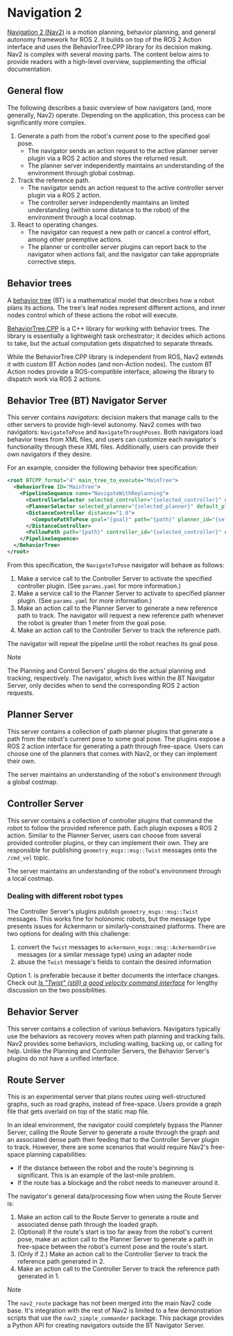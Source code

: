# Navigation 2

[Navigation 2 (Nav2)][nav2] is a motion planning, behavior planning, and general autonomy framework for ROS 2. It
builds on top of the ROS 2 Action interface and uses the BehaviorTree.CPP library for its decision making. Nav2 is
complex with several moving parts. The content below aims to provide readers with a high-level overview, supplementing
the official documentation.

[nav2]: https://navigation.ros.org/

## General flow

The following describes a basic overview of how navigators (and, more generally, Nav2) operate. Depending on the
application, this process can be significantly more complex.

1. Generate a path from the robot's current pose to the specified goal pose.
   - The navigator sends an action request to the active planner server plugin via a ROS 2 action and stores
     the returned result.
   - The planner server independently maintains an understanding of the environment through global costmap.
2. Track the reference path.
   - The navigator sends an action request to the active controller server plugin via a ROS 2 action.
   - The controller server independently maintains an limited understanding (within some distance to the robot) of the
     environment through a local costmap.
3. React to operating changes.
   - The navigator can request a new path or cancel a control effort, among other preemptive actions.
   - The planner or controller server plugins can report back to the navigator when actions fail, and the
     navigator can take appropriate corrective steps.

## Behavior trees

A [behavior tree][behavior_tree_wiki] (BT) is a mathematical model that describes how a robot plans its actions. The
tree's leaf nodes represent different actions, and inner nodes control which of these actions the robot will execute.

[BehaviorTree.CPP][behavior_tree_cpp] is a C++ library for working with behavior trees. The library is essentially a
lightweight task orchestrator; it decides which actions to take, but the actual computation gets dispatched to
separate threads.

While the BehaviorTree.CPP library is independent from ROS, Nav2 extends it with custom BT Action nodes (and non-Action
nodes). The custom BT Action nodes provide a ROS-compatible interface, allowing the library to dispatch work via ROS 2
actions.

[behavior_tree_wiki]: https://en.wikipedia.org/wiki/Behavior_tree_(artificial_intelligence,_robotics_and_control)
[behavior_tree_cpp]: https://www.behaviortree.dev/

## Behavior Tree (BT) Navigator Server

This server contains _navigators_: decision makers that manage calls to the other servers to provide high-level
autonomy. Nav2 comes with two navigators: `NavigateToPose` and `NavigateThroughPoses`. Both navigators load behavior
trees from XML files, and users can customize each navigator's functionality through these XML files. Additionally,
users can provide their own navigators if they desire.

For an example, consider the following behavior tree specification:

```xml
<root BTCPP_format="4" main_tree_to_execute="MainTree">
  <BehaviorTree ID="MainTree">
    <PipelineSequence name="NavigateWithReplanning">
      <ControllerSelector selected_controller="{selected_controller}" default_controller="FollowPath" topic_name="controller_selector"/>
      <PlannerSelector selected_planner="{selected_planner}" default_planner="GridBased" topic_name="planner_selector"/>
      <DistanceController distance="1.0">
        <ComputePathToPose goal="{goal}" path="{path}" planner_id="{selected_planner}" error_code_id="{compute_path_error_code}"/>
      </DistanceController>
      <FollowPath path="{path}" controller_id="{selected_controller}" error_code_id="{follow_path_error_code}"/>
    </PipelineSequence>
  </BehaviorTree>
</root>
```

From this specification, the `NavigateToPose` navigator will behave as follows:

1. Make a service call to the Controller Server to activate the specified controller plugin. (See `params.yaml` for
   more information.)
2. Make a service call to the Planner Server to activate to specified planner plugin. (See `params.yaml` for more
   information.)
3. Make an action call to the Planner Server to generate a new reference path to track. The navigator will request a
   new reference path whenever the robot is greater than 1 meter from the goal pose.
4. Make an action call to the Controller Server to track the reference path.

The navigator will repeat the pipeline until the robot reaches its goal pose.

> [!NOTE]
> The Planning and Control Servers' plugins do the actual planning and tracking, respectively. The navigator, which
> lives within the BT Navigator Server, only decides when to send the corresponding ROS 2 action requests.

## Planner Server

This server contains a collection of path planner plugins that generate a path from the robot's current pose to some
goal pose. The plugins expose a ROS 2 action interface for generating a path through free-space. Users can choose
one of the planners that comes with Nav2, or they can implement their own.

The server maintains an understanding of the robot's environment through a global costmap.

## Controller Server

This server contains a collection of controller plugins that command the robot to follow the provided reference path.
Each plugin exposes a ROS 2 action. Similar to the Planner Server, users can choose from several provided controller
plugins, or they can implement their own. They are responsible for publishing `geometry_msgs::msg::Twist` messages onto
the `/cmd_vel` topic.

The server maintains an understanding of the robot's environment through a local costmap.

### Dealing with different robot types

The Controller Server's plugins publish `geometry_msgs::msg::Twist` messages. This works fine for holonomic robots,
but the message type presents issues for Ackermann or similarly-constrained platforms. There are two options for
dealing with this challenge:

1. convert the `Twist` messages to `ackermann_msgs::msg::AckermannDrive` messages (or a similar message type) using an
   adapter node
2. abuse the `Twist` message's fields to contain the desired information

Option 1. is preferable because it better documents the interface changes. Check out
[_Is "Twist" (still) a good velocity command interface_][discourse_link] for lengthy discussion on the two
possibilities.

[discourse_link]: https://discourse.ros.org/t/is-twist-still-a-good-velocity-command-interface/13218

## Behavior Server

This server contains a collection of various behaviors. Navigators typically use the behaviors as recovery moves when
path planning and tracking fails. Nav2 provides some behaviors, including waiting, backing up, or calling for help.
Unlike the Planning and Controller Servers, the Behavior Server's plugins do not have a unified interface.

## Route Server

This is an experimental server that plans routes using well-structured graphs, such as road graphs, instead of
free-space. Users provide a graph file that gets overlaid on top of the static map file.

In an ideal environment, the navigator could completely bypass the Planner Server, calling the Route Server to
generate a route through the graph and an associated dense path then feeding that to the Controller Server plugin to
track. However, there are some scenarios that would require Nav2's free-space planning capabilities:

- If the distance between the robot and the route's beginning is significant. This is an example of the last-mile
  problem.
- If the route has a blockage and the robot needs to maneuver around it.

The navigator's general data/processing flow when using the Route Server is:

1. Make an action call to the Route Server to generate a route and associated dense path through the loaded graph.
2. (Optional) If the route's start is too far away from the robot's current pose, make an action call to the Planner
   Server to generate a path in free-space between the robot's current pose and the route's start.
3. (Only if 2.) Make an action call to the Controller Server to track the reference path generated in 2.
4. Make an action call to the Controller Server to track the reference path generated in 1.

> [!NOTE]
> The `nav2_route` package has not been merged into the main Nav2 code base. It's integration with the rest of Nav2 is
> limited to a few demonstration scripts that use the `nav2_simple_commander` package. This package provides a Python
> API for creating navigators outside the BT Navigator Server.
